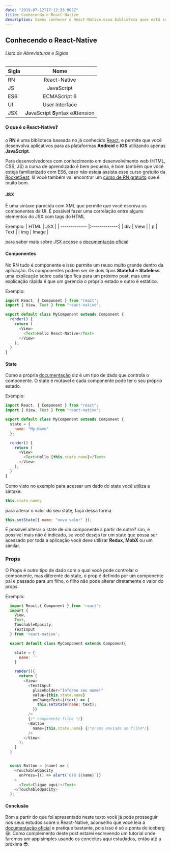 ```yaml
---
date: "2019-07-12T17:12:33.962Z"
title: Conhecendo o React-Native
description: Vamos conhecer o React-Native,essa biblioteca ques está sendo utilizada para desenvolvimento multiplataforma e é baseado no já conhecido React...
---
```


## Conhecendo o React-Native

###### Lista de Abreviaturas e Siglas

| Sigla |                  Nome                   |
| ----- | :-------------------------------------: |
| RN    |              React-Native               |
| JS    |               JavaScript                |
| ES6   |              ECMAScript 6               |
| UI    |             User Interface              |
| JSX   | **J**avaScript **S**yntax e**X**tension |

#### O que é o React-Native:question:

o **RN** é uma biblioteca baseada no já conhecido [React](https://reactjs.org/), e permite que você desenvolva aplicativos para as plataformas **Android** e **IOS** utilizando apenas **JavaScript**.

Para desenvolvedores com conhecimento em desenvolvimento web (HTML, CSS, JS) a curva de aprendizado é bem pequena, é bom também que você esteja familiarizado com ES6, caso não esteja assista esse curso gratuito da [RocketSeat](https://rocketseat.com.br/starter/curso-gratuito-javascript-es6), lá você também vai encontrar um [curso de RN gratuito](https://rocketseat.com.br/starter/curso-gratuito-react-native) que é muito bom.

#### JSX

È uma sintaxe parecida com XML que permite que você escreva os componentes da UI. É possível fazer uma correlação entre alguns elementos do JSX com tags do HTML

Exemplo:
| HTML | JSX |
| ------------- |:-------------:|
| div | View |
| p | Text |
| img | Image |

para saber mais sobre JSX acesse a [documentação oficial ](https://reactjs.org/docs/introducing-jsx.html)

#### Componentes

No RN tudo é componente e isso permite um reuso muito grande dentro da aplicação. Os componentes podem ser de dois tipos **Stateful** e **Stateless** uma explicação sobre cada tipo fica para um próximo post, mas uma explicação rápida é que um gerencia o próprio estado e outro é estático.

Exemplo:

```js
import React, { Component } from "react";
import { View, Text } from "react-native";

export default class MyComponent extends Component {
  render() {
    return (
      <View>
        <Text>Hello React-Native</Text>
      </View>
    );
  }
}
```

#### State

Como a própria [documentação](https://facebook.github.io/react-native/docs/state) diz é um tipo de dado que controla o componente. O state é mútavel e cada componente pode ter o seu próprio estado.

Exemplo:

```js
import React, { Component } from "react";
import { View, Text } from "react-native";

export default class MyComponent extends Component {
  state = {
    name: "My-Name"
  };

  render() {
    return (
      <View>
        <Text>Hello {this.state.name}</Text>
      </View>
    );
  }
}
```

Como visto no exemplo para acessar um dado do state você utiliza a sintaxe:

```js
this.state.name;
```

para alterar o valor do seu state, faça dessa forma

```js
this.setState({ name: "novo valor" });
```

É possível alterar o state de um componente a partir de outro? sim, é possível mais não é indicado, se você deseja ter um state que possa ser acessado por toda a aplicação você deve utilizar **Redux**, **MobX** ou um similar.

### Props

O Props é outro tipo de dado com o qual você pode controlar o componente, mas diferente do state, o prop é definido por um componente pai e passado para um filho, o filho não pode alterar diretamente o valor do props.

Exemplo:

```js
  import React,{ Component } from 'react';
  import {
    View,
    Text,
    TouchableOpacity,
    TextInput
  } from 'react-native';

  export default class MyComponent extends Component{

    state = {
      name: ''
    }

    render(){
      return (
        <View>
          <TextInput
            placeholder="Informe seu nome!"
            value={this.state.name}
            onChangeText={(text) => {
              this.setState(name: text);
            }}
          />
          {/* componente filho */}
          <Button
            name={this.state.name} {/*props enviada ao filho*/}
          />
        </View>
      );
    }
  }


  const Button = (name) => (
    <TouchableOpacity
      onPress={() => alert(`Olá ${name}`)}
    >
      <Text>Clique aqui!</Text>
    </TouchableOpacity>
  );
```

#### Conclusão

Bom a partir do que foi apresentado neste texto você já pode prosseguir nos seus estudos sobre o React-Native, aconselho que você leia a [documentação oficial](https://facebook.github.io/react-native/) e pratique bastante, pois isso é só a ponta do iceberg :laughing:. Como complemento deste post estarei escrevendo um tutorial onde faremos um app simples usando os conceitos aqui estudados, então até a próxima :sunglasses:.
